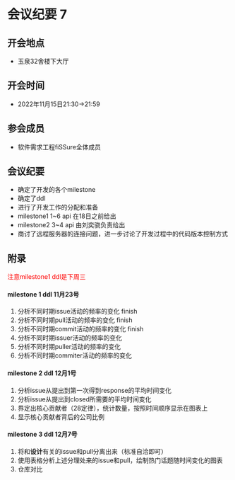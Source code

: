 # 会议纪要 7

## 开会地点

- 玉泉32舍楼下大厅

## 开会时间

- 2022年11月15日21:30->21:59

## 参会成员

- 软件需求工程fiSSure全体成员

## 会议纪要

- 确定了开发的各个milestone
- 确定了ddl
- 进行了开发工作的分配和准备
- milestone1 1~6 api 在18日之前给出
- milestone2 3~4 api 由刘奕骁负责给出
- 商讨了远程服务器的连接问题，进一步讨论了开发过程中的代码版本控制方式



## 附录

<font color="red">注意milestone1 ddl是下周三</font>

#### milestone 1 ddl 11月23号

1. 分析不同时期issue活动的频率的变化  finish
2. 分析不同时期pull活动的频率的变化 finish
3. 分析不同时期commit活动的频率的变化 finish
4. 分析不同时期issuer活动的频率的变化
5. 分析不同时期puller活动的频率的变化
6. 分析不同时期commiter活动的频率的变化

#### milestone 2 ddl 12月1号

1. 分析issue从提出到第一次得到response的平均时间变化
2. 分析issue从提出到closed所需要的平均时间变化
3. 界定出核心贡献者（28定律），统计数量，按照时间顺序显示在图表上
4. 显示核心贡献者背后的公司比例

#### milestone 3 ddl 12月7号

1. 将和**设计**有关的issue和pull分离出来（标准自洽即可）
2. 使用表格分析上述分理处来的issue和pull，绘制热门话题随时间变化的图表
3. 仓库对比



